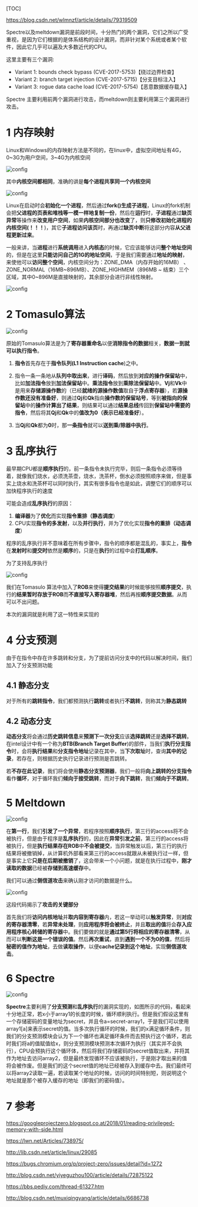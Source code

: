 [TOC]

https://blog.csdn.net/wlmnzf/article/details/79319509

Spectre以及meltdown漏洞是前段时间，十分热门的两个漏洞，它们之所以广受重视，是因为它们根据的是体系结构的设计漏洞，而非针对某个系统或者某个软件，因此它几乎可以遍及大多数近代的CPU。

这里主要有三个漏洞: 

- Variant 1: bounds check bypass (CVE-2017-5753)【绕过边界检查】 
- Variant 2: branch target injection (CVE-2017-5715)【分支目标注入】 
- Variant 3: rogue data cache load (CVE-2017-5754)【恶意数据缓存载入】 

Spectre 主要利用前两个漏洞进行攻击，而meltdown则主要利用第三个漏洞进行攻击。

# 1 内存映射

Linux和Windows的内存映射方法是不同的，在linux中，虚拟空间地址有4G，0\~3G为用户空间，3\~4G为内核空间 

![config](./images/12.png)

其中**内核空间都相同**，准确的讲是**每个进程共享同一个内核空间** 

![config](./images/13.png)

Linux在启动时会**初始化一个进程**，然后通过**fork()生成子进程**，Linux的fork机制会把**父进程的页表和堆栈等一模一样地复制一份**，然后在**运行**时，**子进程**通过**缺页异常**等操作来**改变用户空间**，如果**内核空间部分也改变**了，则**只修改初始化进程的内核空间(！！！**)，其它**子进程访问该页**时，再通过**缺页中断**将这部分内容**从父进程更新过来**。

一般来讲，当**进程**进行**系统调用**进入**内核态**的时候，它应该能够访问**整个地址空间**的，但是在这里**只能访问自己的1G的地址空间**，于是我们需要通过**地址的映射**，来使他可以**访问整个空间**，内核空间分为：ZONE\_DMA（内存开始的16MB） 、ZONE\_NORMAL（16MB\~896MB）、ZONE\_HIGHMEM（896MB \~ 结束）三个区域，其中0\~896M是直接映射的，其余部分会进行非线性映射。

![config](./images/14.png)

# 2 Tomasulo算法

![config](./images/15.png)

原始的Tomasulo算法是为了**寄存器重命名**以便**消除指令的数据**相关，**数据一到就可以执行指令**。

1. **指令**首先存在于**指令队列(L1 Instruction cache**)之中。

2. 指令一条一条地从**队列中取出来**，进行**译码**，然后放到**对应的操作保留站**中，比如**加法指令**放到**加法保留站**中。**乘法指令**放到**乘除法保留站**中。**Vj**和**Vk**中是用来**存储源操作数**的（已经**就绪的源操作数值**取自于**浮点寄存器**），若**源操作数还没有准备好**，则通过**Qj**和**Qk**指向**操作数的保留站号**，等到**被指向的保留站**中的**操作计算出了结果**，则结果可以通过**结果总线**传回到**保留站中需要的指令**，然后将其**Qj**和**Qk**中的**值改为0（表示已经准备好**）。

3. 当**Qj**和**Qk**都为**0**时，那**一条指令**就可以**送到乘/除器中执行**。

# 3 乱序执行

最早期CPU都是**顺序执行**的，前一条指令未执行完毕，则后一条指令必须等待着，就像我们烧水，必须洗茶壶，烧水，洗茶杯，倒水必须按照顺序来做，但是事实上烧水和洗茶杯可以同时执行，其实有很多指令也是如此，调整它们的顺序可以加快程序执行的速度

可能会造成**乱序执行**的原因： 

1. **编译器**为了**优化**而实现**指令重排（静态调度**） 
2. CPU实现**指令的多发射**，以及**并行执行**，并为了优化实现**指令的重排（动态调度**）

程序的乱序执行并不意味着在所有步骤中，指令的顺序都是混乱的，事实上，**指令**在**发射时**和**提交时**依然是**顺序**的，只是在**执行**的过程中会**打乱顺序**。

为了支持乱序执行

![config](./images/16.png)

我们在Tomasulo 算法中加入了**ROB**来使得**提交结果**的时候能够按照**顺序提交**，执行的**结果暂时存放于ROB**而**不直接写入寄存器堆**，然后再按**顺序提交数据**。从而可以不出问题。

本次的漏洞就是利用了这一特性来实现的

# 4 分支预测

由于在指令中存在许多跳转和分支，为了提前访问分支中的代码以解决时间，我们加入了分支预测功能

## 4.1 静态分支

对于所有的**跳转指令**，我们都预测执行**跳转**或者执行**不跳转**，则称其为**静态跳转**

## 4.2 动态分支

**动态分支**将会通过**历史跳转信息**来**预测下一次分支**应该**选择跳转**还是**选择不跳转**。在intel设计中有一个称为**BTB(Branch Target Buffer**)的部件，当我们**执行分支指令**时，会将**执行结果**和**分支指令地址**记录在其中，当**下次取址**时，查询**其中的记录**，若存在，则根据历史执行记录进行预测是否跳转。

若**不存在此记录**，我们将会使用**静态分支预测器**，我们一般将**向上跳转的分支指令**看作**循环**，对于循环我们**倾向于接受跳转**，而对于**向下跳转**，我们**倾向于不跳转**。

# 5 Meltdown

![config](./images/17.png)

在**第一行**，我们**引发了一个异常**，若程序按照**顺序执行**，第三行的access将不会被执行，但是由于程序是**乱序执行**的，因此在**异常引发之前**，第三行的access将被执行，但是**执行结果存在ROB**中**不会被提交**，当异常触发以后，第三行的执行结果将被撤销掉，从计算机外部看来第三行的access就跟从未被执行过一样，但是事实上它**只是在后期被撤销**了，这会带来一个小问题，就是在执行过程中，**刚才读取的数据**已经被**存储到高速缓存**中。

我们可以通过**侧信道攻击**来确认刚才访问的数据是什么。

![config](./images/18.png)

这段代码揭示了**攻击的关键部分** 

首先我们将**访问内核地址**并**取内容到寄存器**内，若这一举动可以**触发异常**，则**对应的寄存器清零**，若**异常未处理**，则**应用程序将会被终止**，并且**取出的值**将会**存入应用程序核心转储的寄存器**中。我们要做的就是**通过第5行将相应的寄存器清零**，从而可以**判断这是一个错误的值**。然后**再次重试**，直到**遇到一个不为0的值**，然后将**秘密的值作为地址**，去做**读取操作**，以便**cache记录到这个地址**，实现**侧信道攻击**。

# 6 Spectre

![config](./images/19.png)

**Spectre**主要利用了**分支预测**和**乱序执行**的漏洞实现的，如图所示的代码，看起来十分地正常，若x小于array1的长度的时候，循环顺利执行。但是我们假设这里有一个存储密码的变量地址为secret，并且令a=secret-array1，于是我们可以使用array1[a]来表示secret的值。当多次执行循环的时候，我们的x满足循环条件，则我们的分支预测模块会认为下一个循环也满足循环条件而去预执行这个循环，若此时我们将a的值赋值给x，则分支预测模块预测本次循环为执行（其实并不会执行），CPU会预执行这个循环体，然后将我们存储密码的secret值取出来，并将其作为地址去访问array2，但是最终发现循环不应该被执行，于是刚才取出来的值将会被作废。但是我们的这个secret值的地址已经被存入到缓存中去。我们最终可以将array2读取一遍，若读取某个地址的时候，访问的时间特别短，则说明这个地址就是那个被存入缓存的地址（即我们的密码值）。

# 7 参考

https://googleprojectzero.blogspot.co.at/2018/01/reading-privileged-memory-with-side.html

https://lwn.net/Articles/738975/

http://lib.csdn.net/article/linux/29085

https://bugs.chromium.org/p/project-zero/issues/detail?id=1272

http://blog.csdn.net/yiyeguzhou100/article/details/72875122

https://bbs.pediy.com/thread-61327.htm

http://blog.csdn.net/muxiqingyang/article/details/6686738
